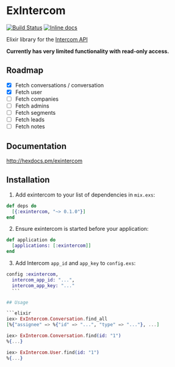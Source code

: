 # ExIntercom

[![Build Status](https://travis-ci.org/versality/exintercom.svg?branch=master)](https://travis-ci.org/versality/exintercom) [![Inline docs](http://inch-ci.org/github/versality/exintercom.svg?branch=master&style=flat)](http://inch-ci.org/github/versality/exintercom)

Elixir library for the [Intercom API](https://api.intercom.io)

**Currently has very limited functionality with read-only access.**

## Roadmap

- [x] Fetch conversations / conversation
- [x] Fetch user
- [ ] Fetch companies
- [ ] Fetch admins
- [ ] Fetch segments
- [ ] Fetch leads
- [ ] Fetch notes

## Documentation

http://hexdocs.pm/exintercom

## Installation

1. Add exintercom to your list of dependencies in `mix.exs`:

  ```elixir
  def deps do
    [{:exintercom, "~> 0.1.0"}]
  end
  ```

2. Ensure exintercom is started before your application:
  ```elixir
  def application do
    [applications: [:exintercom]]
  end
  ```

3. Add Intercom `app_id` and `app_key` to `config.exs`:
  ```elixir
  config :exintercom,
    intercom_app_id: "...",
    intercom_app_key: "..."
    ```

## Usage

```elixir
iex> ExIntercom.Conversation.find_all
[%{"assignee" => %{"id" => "...", "type" => "..."}, ...]

iex> ExIntercom.Conversation.find(id: "1")
%{...}

iex> ExIntercom.User.find(id: "1")
%{...}
```
